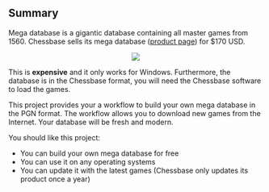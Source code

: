 ## Summary

Mega database is a gigantic database containing all master games from 1560. Chessbase sells its mega database ([product page](https://shop.chessbase.com/en/products/mega_database_2016)) for $170 USD.

<p align="center">
  <img src='https://shop.chessbase.com/en/pics/bp_7853'>
</p>

This is **expensive** and it only works for Windows. Furthermore, the database is in the Chessbase format, you will need the Chessbase software to load the games.

This project provides your a workflow to build your own mega database in the PGN format. The workflow allows you to download new games from the Internet. Your database will be fresh and modern.

You should like this project:

* You can build your own mega database for free
* You can use it on any operating systems
* You can update it with the latest games (Chessbase only updates its product once a year)


